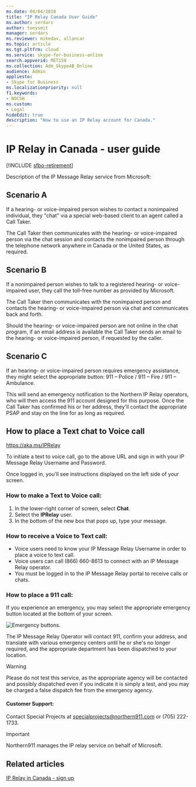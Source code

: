 ```yaml
---
ms.date: 04/04/2018
title: "IP Relay Canada User Guide"
ms.author: serdars
author: tonysmit
manager: serdars
ms.reviewer: mikedav, allancar
ms.topic: article
ms.tgt.pltfrm: cloud
ms.service: skype-for-business-online
search.appverid: MET150
ms.collection: Adm_Skype4B_Online
audience: Admin
appliesto:
- Skype for Business
ms.localizationpriority: null
f1.keywords:
- NOCSH
ms.custom:
- Legal
hideEdit: true
description: "How to use an IP Relay account for Canada."
---
```


# IP Relay in Canada - user guide

[!INCLUDE [sfbo-retirement](../../Hub/includes/sfbo-retirement.md)]

Description of the IP Message Relay service from Microsoft:

## Scenario A
If a hearing- or voice-impaired person wishes to contact a nonimpaired individual, they "chat" via a special web-based client to an agent called a Call Taker.

The Call Taker then communicates with the hearing- or voice-impaired person via the chat session and contacts the nonimpaired person through the telephone network anywhere in Canada or the United States, as required.

## Scenario B
If a nonimpaired person wishes to talk to a registered hearing- or voice-impaired user, they call the toll-free number as provided by Microsoft.

The Call Taker then communicates with the nonimpaired person and contacts the hearing- or voice-impaired person via chat and communicates back and forth.

Should the hearing- or voice-impaired person are not online in the chat program, if an email address is available the Call Taker sends an email to the hearing- or voice-impaired person, if requested by the caller.

## Scenario C
If an hearing- or voice-impaired person requires emergency assistance, they might select the appropriate button:  911 – Police / 911 – Fire / 911 – Ambulance.

This will send an emergency notification to the Northern IP Relay operators, who will then access the 911 account designed for this purpose. Once the Call Taker has confirmed his or her address, they'll contact the appropriate PSAP and stay on the line for as long as required.

## How to place a Text chat to Voice call

https://aka.ms/IPRelay

To initiate a text to voice call, go to the above URL and sign in with your IP Message Relay Username and Password.

Once logged in, you'll see instructions displayed on the left side of your screen.

### How to make a Text to Voice call:
1. In the lower-right corner of screen, select **Chat**.
2. Select the **IPRelay** user.
3. In the bottom of the new box that pops up, type your message.

### How to receive a Voice to Text call:
- Voice users need to know your IP Message Relay Username in order to place a voice to text call.
- Voice users can call (866) 660-8613 to connect with an IP Message Relay operator.
- You must be logged in to the IP Message Relay portal to receive calls or chats.

### How to place a 911 call:
If you experience an emergency, you may select the appropriate emergency button located at the bottom of your screen.

![Emergency buttons.](../images/ip-relay-emergency-buttons.png)

The IP Message Relay Operator will contact 911, confirm your address, and translate with various emergency centers until he or she's no longer required, and the appropriate department has been dispatched to your location.

> [!WARNING]
> Please do not test this service, as the appropriate agency will be contacted and possibly dispatched even if you indicate it is simply a test, and you may be charged a false dispatch fee from the emergency agency.

#### Customer Support:
Contact Special Projects at [specialprojects@northern911.com](mailto:specialprojects@northern911.com) or (705) 222-1733.

> [!IMPORTANT]
> Northern911 manages the IP relay service on behalf of Microsoft.

## Related articles

[IP Relay in Canada - sign up](ip-relay-canada-email-signup.md)







